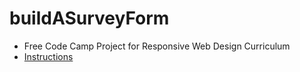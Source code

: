 # buildASurveyForm
- Free Code Camp Project for Responsive Web Design Curriculum
- [Instructions](https://www.freecodecamp.org/learn/responsive-web-design/responsive-web-design-projects/build-a-survey-form)
